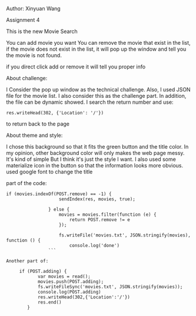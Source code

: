 Author: Xinyuan Wang

Assignment 4

This is the new Movie Search

You can add movie you want
You can remove the movie that exist in the list, if the movie does not exist in the list, it will pop up the window and tell you the movie is not found.

if you direct click add or remove it will tell you proper info

About challenge:

I Consider the pop up window as the technical challenge. Also, I used JSON file for the movie list. I also consider this as the challenge part. In addition, the file can be dynamic showed.
I search the return number and use:
```
res.writeHead(302, {'Location': '/'})
```
to return back to the page

About theme and style:

I chose this background so that it fits the green button and the title color. In my opinion, other background color will only makes the web page messy.
It's kind of simple But I think it's just the style I want. I also used some materialize icon in the button so that the information looks more obvious.
used google font to change the title



part of the code:
```
if (movies.indexOf(POST.remove) == -1) {
                    sendIndex(res, movies, true);

                } else {
                    movies = movies.filter(function (e) {
                        return POST.remove != e
                    });

                    fs.writeFile('movies.txt', JSON.stringify(movies), function () {
                        console.log('done')
                ```

Another part of:
```
         if (POST.adding) {
                var movies = read();
                movies.push(POST.adding);
                fs.writeFileSync('movies.txt', JSON.stringify(movies));
                console.log(POST.adding)
                res.writeHead(302,{'Location':'/'})
                res.end()
            }
```